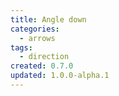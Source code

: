 ```yaml
---
title: Angle down
categories:
  - arrows
tags:
  - direction
created: 0.7.0
updated: 1.0.0-alpha.1
---
```

